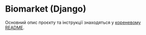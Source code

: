 # Biomarket (Django)

Основний опис проєкту та інструкції знаходяться у [кореневому README](../README.md).

